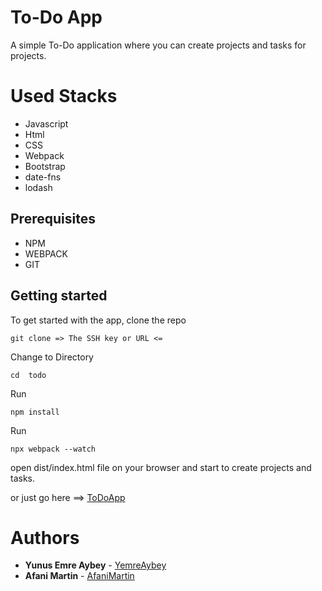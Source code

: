 # To-Do App

A simple To-Do application where you can create projects and tasks for projects.

# Used Stacks

- Javascript
- Html
- CSS
- Webpack
- Bootstrap
- date-fns
- lodash

## Prerequisites

- NPM
- WEBPACK
- GIT

## Getting started

To get started with the app, clone the repo

```
git clone => The SSH key or URL <=
```

Change to Directory

```
cd  todo
```

Run

```
npm install
```

Run

```
npx webpack --watch
```

open dist/index.html file on your browser and start to create projects and tasks.

or just go here ==> [ToDoApp]()

# Authors

- **Yunus Emre Aybey** - [YemreAybey](https://github.com/YemreAybey)
- **Afani Martin** - [AfaniMartin](https://github.com/whiz25)
